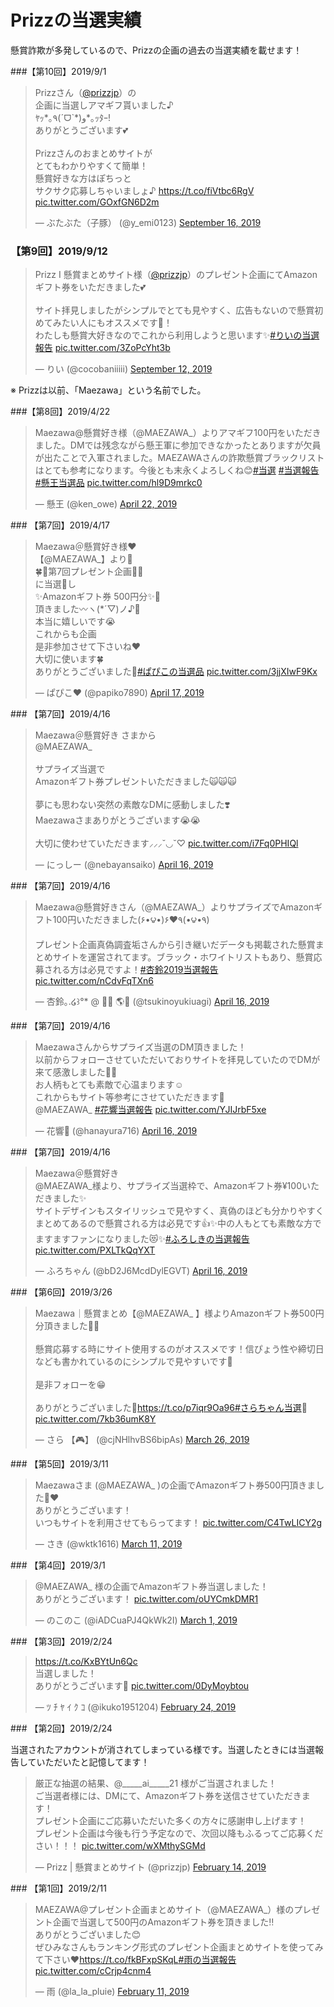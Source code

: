 # Prizzの当選実績

懸賞詐欺が多発しているので、Prizzの企画の過去の当選実績を載せます！

###【第10回】2019/9/1

<blockquote class="twitter-tweet"><p lang="ja" dir="ltr">Prizzさん（<a href="https://twitter.com/prizzjp?ref_src=twsrc%5Etfw">@prizzjp</a>）の<br>企画に当選しアマギフ貰いました♪<br>ﾔｯ*｡٩(ˊᗜˋ*)و*｡ｯﾀｰ!<br>ありがとうございます💕<br><br>Prizzさんのおまとめサイトが<br>とてもわかりやすくて簡単！<br>懸賞好きな方はぽちっと<br>サクサク応募しちゃいましょ♪ <a href="https://t.co/fiVtbc6RgV">https://t.co/fiVtbc6RgV</a> <a href="https://t.co/GOxfGN6D2m">pic.twitter.com/GOxfGN6D2m</a></p>&mdash; ぶたぶた（子豚） (@y_emi0123) <a href="https://twitter.com/y_emi0123/status/1173388380312260610?ref_src=twsrc%5Etfw">September 16, 2019</a></blockquote> <script async src="https://platform.twitter.com/widgets.js" charset="utf-8"></script>

### 【第9回】2019/9/12

<blockquote class="twitter-tweet"><p lang="ja" dir="ltr">Prizz I 懸賞まとめサイト様（<a href="https://twitter.com/prizzjp?ref_src=twsrc%5Etfw">@prizzjp</a>）のプレゼント企画にてAmazonギフト券をいただきました💕<br><br>サイト拝見しましたがシンプルでとても見やすく、広告もないので懸賞初めてみたい人にもオススメです🧐！<br>わたしも懸賞大好きなのでこれから利用しようと思います✨<a href="https://twitter.com/hashtag/%E3%82%8A%E3%81%84%E3%81%AE%E5%BD%93%E9%81%B8%E5%A0%B1%E5%91%8A?src=hash&amp;ref_src=twsrc%5Etfw">#りいの当選報告</a> <a href="https://t.co/3ZoPcYht3b">pic.twitter.com/3ZoPcYht3b</a></p>&mdash; りい (@cocobaniiiii) <a href="https://twitter.com/cocobaniiiii/status/1172291683360227329?ref_src=twsrc%5Etfw">September 12, 2019</a></blockquote> <script async src="https://platform.twitter.com/widgets.js" charset="utf-8"></script>

※ Prizzは以前、「Maezawa」という名前でした。

###【第8回】2019/4/22

<blockquote class="twitter-tweet"><p lang="ja" dir="ltr">Maezawa@懸賞好き様（@MAEZAWA_）よりアマギフ100円をいただきました。DMでは残念ながら懸王軍に参加できなかったとありますが欠員が出たことで入軍されました。MAEZAWAさんの詐欺懸賞ブラックリストはとても参考になります。今後とも末永くよろしくね😊<a href="https://twitter.com/hashtag/%E5%BD%93%E9%81%B8?src=hash&amp;ref_src=twsrc%5Etfw">#当選</a> <a href="https://twitter.com/hashtag/%E5%BD%93%E9%81%B8%E5%A0%B1%E5%91%8A?src=hash&amp;ref_src=twsrc%5Etfw">#当選報告</a> <a href="https://twitter.com/hashtag/%E6%87%B8%E7%8E%8B%E5%BD%93%E9%81%B8%E5%93%81?src=hash&amp;ref_src=twsrc%5Etfw">#懸王当選品</a> <a href="https://t.co/hl9D9mrkc0">pic.twitter.com/hl9D9mrkc0</a></p>&mdash; 懸王 (@ken_owe) <a href="https://twitter.com/ken_owe/status/1120303860021489664?ref_src=twsrc%5Etfw">April 22, 2019</a></blockquote> <script async src="https://platform.twitter.com/widgets.js" charset="utf-8"></script>
### 【第7回】2019/4/17

<blockquote class="twitter-tweet"><p lang="ja" dir="ltr">Maezawa＠懸賞好き様❤️<br>【@MAEZAWA_】より🌹<br>🍀🎁第7回プレゼント企画🎁🍀<br>に当選🎊し<br>✨Amazonギフト券 500円分✨🎁<br>頂きました〰️ヽ(*´▽)ノ♪💝<br>本当に嬉しいです😭<br>これからも企画<br>是非参加させて下さいね❤️<br>大切に使います🍀<br>ありがとうございました💓<a href="https://twitter.com/hashtag/%E3%81%B1%E3%81%B4%E3%81%93%E3%81%AE%E5%BD%93%E9%81%B8%E5%93%81?src=hash&amp;ref_src=twsrc%5Etfw">#ぱぴこの当選品</a> <a href="https://t.co/3jjXIwF9Kx">pic.twitter.com/3jjXIwF9Kx</a></p>&mdash; ぱぴこ❤ (@papiko7890) <a href="https://twitter.com/papiko7890/status/1118306596172357635?ref_src=twsrc%5Etfw">April 17, 2019</a></blockquote> <script async src="https://platform.twitter.com/widgets.js" charset="utf-8"></script>
### 【第7回】2019/4/16

<blockquote class="twitter-tweet"><p lang="ja" dir="ltr">Maezawa＠懸賞好き さまから<br>@MAEZAWA_<br><br>サプライズ当選で<br>Amazonギフト券プレゼントいただきました🙀🙀🙀<br><br>夢にも思わない突然の素敵なDMに感動しました❣️<br>Maezawaさまありがとうございます😭😭<br><br>大切に使わせていただきます⸝⸝⸝˘◡˘♡ <a href="https://t.co/i7Fq0PHIQl">pic.twitter.com/i7Fq0PHIQl</a></p>&mdash; にっしー (@nebayansaiko) <a href="https://twitter.com/nebayansaiko/status/1118120776350097408?ref_src=twsrc%5Etfw">April 16, 2019</a></blockquote> <script async src="https://platform.twitter.com/widgets.js" charset="utf-8"></script>
### 【第7回】2019/4/16

<blockquote class="twitter-tweet"><p lang="ja" dir="ltr">Maezawa@懸賞好きさん（@MAEZAWA_）よりサプライズでAmazonギフト100円いただきました(۶•౪•)۶❤٩(•౪•٩) <br><br>プレゼント企画真偽調査垢さんから引き継いだデータも掲載された懸賞まとめサイトを運営されてます。ブラック・ホワイトリストもあり、懸賞応募される方は必見ですよ！<a href="https://twitter.com/hashtag/%E6%9D%8F%E9%88%B42019%E5%BD%93%E9%81%B8%E5%A0%B1%E5%91%8A?src=hash&amp;ref_src=twsrc%5Etfw">#杏鈴2019当選報告</a> <a href="https://t.co/nCdvFqTXn6">pic.twitter.com/nCdvFqTXn6</a></p>&mdash; 杏鈴｡.໒꒱°* @ 🌺🍀 🌎🌈 (@tsukinoyukiuagi) <a href="https://twitter.com/tsukinoyukiuagi/status/1118122593138003968?ref_src=twsrc%5Etfw">April 16, 2019</a></blockquote> <script async src="https://platform.twitter.com/widgets.js" charset="utf-8"></script>
### 【第7回】2019/4/16

<blockquote class="twitter-tweet"><p lang="ja" dir="ltr">Maezawaさんからサプライズ当選のDM頂きました！<br>以前からフォローさせていただいておりサイトを拝見していたのでDMが来て感激しました🥺✨<br>お人柄もとても素敵で心温まります☺️<br>これからもサイト等参考にさせていただきます🙏<br>@MAEZAWA_ <a href="https://twitter.com/hashtag/%E8%8A%B1%E9%9F%BF%E5%BD%93%E9%81%B8%E5%A0%B1%E5%91%8A?src=hash&amp;ref_src=twsrc%5Etfw">#花響当選報告</a> <a href="https://t.co/YJIJrbF5xe">pic.twitter.com/YJIJrbF5xe</a></p>&mdash; 花響👑 (@hanayura716) <a href="https://twitter.com/hanayura716/status/1118127867328548864?ref_src=twsrc%5Etfw">April 16, 2019</a></blockquote> <script async src="https://platform.twitter.com/widgets.js" charset="utf-8"></script>
### 【第7回】2019/4/16

<blockquote class="twitter-tweet"><p lang="ja" dir="ltr">Maezawa＠懸賞好き<br>@MAEZAWA_様より、サプライズ当選枠で、Amazonギフト券¥100いただきました✨<br>サイトデザインもスタイリッシュで見やすく、真偽のほども分かりやすくまとめてあるので懸賞される方は必見です👍✨中の人もとても素敵な方でますますファンになりました😻✨<a href="https://twitter.com/hashtag/%E3%81%B5%E3%82%8D%E3%81%97%E3%81%8D%E3%81%AE%E5%BD%93%E9%81%B8%E5%A0%B1%E5%91%8A?src=hash&amp;ref_src=twsrc%5Etfw">#ふろしきの当選報告</a> <a href="https://t.co/PXLTkQqYXT">pic.twitter.com/PXLTkQqYXT</a></p>&mdash; ふろちゃん (@bD2J6McdDylEGVT) <a href="https://twitter.com/bD2J6McdDylEGVT/status/1118143131566968833?ref_src=twsrc%5Etfw">April 16, 2019</a></blockquote> <script async src="https://platform.twitter.com/widgets.js" charset="utf-8"></script>
### 【第6回】2019/3/26

<blockquote class="twitter-tweet"><p lang="ja" dir="ltr">Maezawa｜懸賞まとめ【@MAEZAWA_ 】様よりAmazonギフト券500円分頂きました💓💓<br><br>懸賞応募する時にサイト使用するのがオススメです！信ぴょう性や締切日なども書かれているのにシンプルで見やすいです👀<br><br>是非フォローを😁<br><br>ありがとうございました🐥<a href="https://t.co/p7iqr9Oa96">https://t.co/p7iqr9Oa96</a><a href="https://twitter.com/hashtag/%E3%81%95%E3%82%89%E3%81%A1%E3%82%83%E3%82%93%E5%BD%93%E9%81%B8?src=hash&amp;ref_src=twsrc%5Etfw">#さらちゃん当選</a>🌟 <a href="https://t.co/7kb36umK8Y">pic.twitter.com/7kb36umK8Y</a></p>&mdash; さら 【🎮】 (@cjNHlhvBS6bipAs) <a href="https://twitter.com/cjNHlhvBS6bipAs/status/1110507379055984640?ref_src=twsrc%5Etfw">March 26, 2019</a></blockquote> <script async src="https://platform.twitter.com/widgets.js" charset="utf-8"></script>
### 【第5回】2019/3/11

<blockquote class="twitter-tweet"><p lang="ja" dir="ltr">Maezawaさま (@MAEZAWA_ )の企画でAmazonギフト券500円頂きました🎁❤️<br>ありがとうございます！<br>いつもサイトを利用させてもらってます！ <a href="https://t.co/C4TwLICY2g">pic.twitter.com/C4TwLICY2g</a></p>&mdash; さき (@wktk1616) <a href="https://twitter.com/wktk1616/status/1104964918019743744?ref_src=twsrc%5Etfw">March 11, 2019</a></blockquote> <script async src="https://platform.twitter.com/widgets.js" charset="utf-8"></script>
### 【第4回】2019/3/1

<blockquote class="twitter-tweet"><p lang="ja" dir="ltr">@MAEZAWA_ 様の企画でAmazonギフト券当選しました！<br>ありがとうございます！ <a href="https://t.co/oUYCmkDMR1">pic.twitter.com/oUYCmkDMR1</a></p>&mdash; のこのこ (@iADCuaPJ4QkWk2I) <a href="https://twitter.com/iADCuaPJ4QkWk2I/status/1101400929750798341?ref_src=twsrc%5Etfw">March 1, 2019</a></blockquote> <script async src="https://platform.twitter.com/widgets.js" charset="utf-8"></script>
### 【第3回】2019/2/24

<blockquote class="twitter-tweet"><p lang="ja" dir="ltr"><a href="https://t.co/KxBYtUn6Qc">https://t.co/KxBYtUn6Qc</a><br>当選しました！<br>ありがとうございます🙏 <a href="https://t.co/0DyMoybtou">pic.twitter.com/0DyMoybtou</a></p>&mdash; ﾂ ﾁ ﾔ ｲ ｸ ｺ (@ikuko1951204) <a href="https://twitter.com/ikuko1951204/status/1099663978827927553?ref_src=twsrc%5Etfw">February 24, 2019</a></blockquote> <script async src="https://platform.twitter.com/widgets.js" charset="utf-8"></script>
### 【第2回】2019/2/24

当選されたアカウントが消されてしまっている様です。当選したときには当選報告していただいたと記憶してます！

<blockquote class="twitter-tweet"><p lang="ja" dir="ltr">厳正な抽選の結果、@_____ai_____21 様がご当選されました！<br>ご当選者様には、DMにて、Amazonギフト券を送信させていただきます！<br>プレゼント企画にご応募いただいた多くの方々に感謝申し上げます！<br>プレゼント企画は今後も行う予定なので、次回以降もふるってご応募ください！！！ <a href="https://t.co/wXMthySGMd">pic.twitter.com/wXMthySGMd</a></p>&mdash; Prizz | 懸賞まとめサイト (@prizzjp) <a href="https://twitter.com/prizzjp/status/1096093230066626560?ref_src=twsrc%5Etfw">February 14, 2019</a></blockquote> <script async src="https://platform.twitter.com/widgets.js" charset="utf-8"></script>
### 【第1回】2019/2/11

<blockquote class="twitter-tweet"><p lang="ja" dir="ltr">MAEZAWA@プレゼント企画まとめサイト（@MAEZAWA_）様のプレゼント企画で当選して500円のAmazonギフト券を頂きました‼<br>ありがとうございました😊<br>ぜひみなさんもランキング形式のプレゼント企画まとめサイトを使ってみて下さい❤️<a href="https://t.co/fkBFxpSKqL">https://t.co/fkBFxpSKqL</a><a href="https://twitter.com/hashtag/%E9%9B%A8%E3%81%AE%E5%BD%93%E9%81%B8%E5%A0%B1%E5%91%8A?src=hash&amp;ref_src=twsrc%5Etfw">#雨の当選報告</a> <a href="https://t.co/cCrjp4cnm4">pic.twitter.com/cCrjp4cnm4</a></p>&mdash; 雨 (@la_la_pluie) <a href="https://twitter.com/la_la_pluie/status/1094885808769662976?ref_src=twsrc%5Etfw">February 11, 2019</a></blockquote> <script async src="https://platform.twitter.com/widgets.js" charset="utf-8"></script>